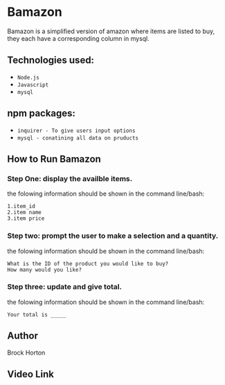 # Bamazon

Bamazon is a simplified version of amazon where items are listed to buy, they each have a corresponding column in mysql. 

## Technologies used:
* `Node.js`
* `Javascript`
* `mysql`

## npm packages:
* `inquirer - To give users input options`
* `mysql - conatining all data on pruducts`

## How to Run Bamazon

### Step One: display the availble items.
the folowing information should be shown in the command line/bash:

  ```
  1.item_id
  2.item name
  3.item price
  ```

### Step two: prompt the user to make a selection and a quantity.
the folowing information should be shown in the command line/bash:

  ```
What is the ID of the product you would like to buy?
How many would you like?
  ```


### Step three: update and give total.
the folowing information should be shown in the command line/bash:

  ```
Your total is _____
  ```


## Author
Brock Horton 

## Video Link 
